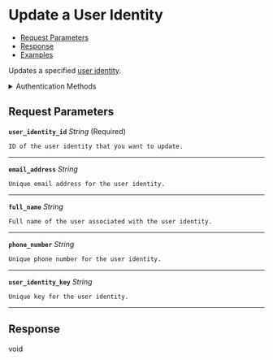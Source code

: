 # Update a User Identity

- [Request Parameters](./#request-parameters)
- [Response](./#response)
- [Examples](./#examples)

Updates a specified [user identity](https://docs.seam.co/latest/capability-guides/mobile-access-in-development/managing-mobile-app-user-accounts-with-user-identities#what-is-a-user-identity).


<details>

<summary>Authentication Methods</summary>

- API key
- Personal access token
  <br>Must also include the `seam-workspace` header in the request.

To learn more, see [Authentication](https://docs.seam.co/latest/api/authentication).
</details>

## Request Parameters

**`user_identity_id`** *String* (Required)

````
ID of the user identity that you want to update.
````

---

**`email_address`** *String*

````
Unique email address for the user identity.
````

---

**`full_name`** *String*

````
Full name of the user associated with the user identity.
````

---

**`phone_number`** *String*

````
Unique phone number for the user identity.
````

---

**`user_identity_key`** *String*

````
Unique key for the user identity.
````

---


## Response

void

